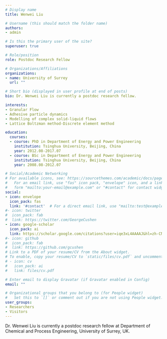 ```yaml
---
# Display name
title: Wenwei Liu

# Username (this should match the folder name)
authors:
- admin

# Is this the primary user of the site?
superuser: true

# Role/position
role: Postdoc Research Fellow

# Organizations/Affiliations
organizations:
- name: University of Surrey
  url: ""

# Short bio (displayed in user profile at end of posts)
bio: Dr. Wenwei Liu is currently a postdoc research fellow.

interests:
- Granular Flow
- Adhesive particle dynamics
- Modelling of complex solid-liquid flows
- Lattice Boltzman method-Discrete element method

education:
  courses:
  - course: PhD in Department of Energy and Power Engineering
    institution: Tsinghua University, Beijing, China
    year: 2012.08-2017.07
  - course: BSc in Department of Energy and Power Engineering
    institution: Tsinghua University, Beijing, China
    year: 2008.08-2012.07

# Social/Academic Networking
# For available icons, see: https://sourcethemes.com/academic/docs/page-builder/#icons
#   For an email link, use "fas" icon pack, "envelope" icon, and a link in the
#   form "mailto:your-email@example.com" or "#contact" for contact widget.
social:
- icon: envelope
  icon_pack: fas
  link: '#contact'  # For a direct email link, use "mailto:test@example.org".
#- icon: twitter
#  icon_pack: fab
#  link: https://twitter.com/GeorgeCushen
- icon: google-scholar
  icon_pack: ai
  link: https://scholar.google.com/citations?user=iqe3xL4AAAAJ&hl=zh-CN
#- icon: github
#  icon_pack: fab
#  link: https://github.com/gcushen
# Link to a PDF of your resume/CV from the About widget.
# To enable, copy your resume/CV to `static/files/cv.pdf` and uncomment the lines below.
# - icon: cv
#   icon_pack: ai
#   link: files/cv.pdf

# Enter email to display Gravatar (if Gravatar enabled in Config)
email: ""

# Organizational groups that you belong to (for People widget)
#   Set this to `[]` or comment out if you are not using People widget.
user_groups:
- Researchers
- Visitors
---
```


Dr. Wenwei Liu is currently a postdoc research fellow at Department of Chemical and Process Engineering, University of Surrey, UK.
